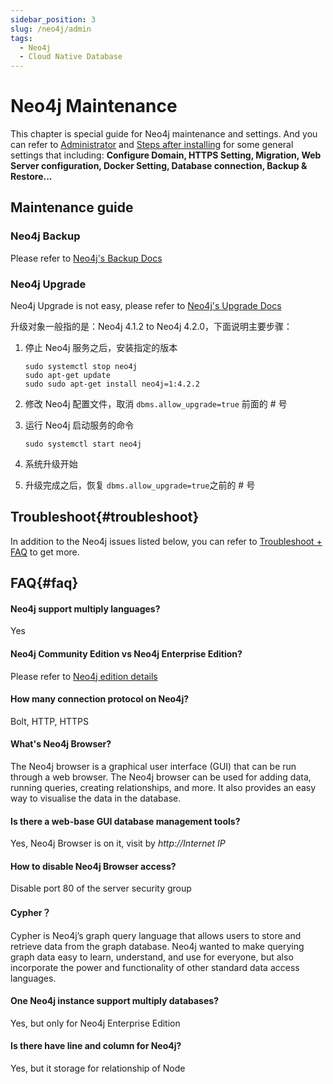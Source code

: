 ```yaml
---
sidebar_position: 3
slug: /neo4j/admin
tags:
  - Neo4j 
  - Cloud Native Database
---
```


# Neo4j Maintenance

This chapter is special guide for Neo4j maintenance and settings. And you can refer to [Administrator](../administrator) and [Steps after installing](../install/setup) for some general settings that including: **Configure Domain, HTTPS Setting, Migration, Web Server configuration, Docker Setting, Database connection, Backup & Restore...**  

## Maintenance guide


### Neo4j Backup

Please refer to [Neo4j's Backup Docs](https://neo4j.com/docs/operations-manual/current/backup/)

### Neo4j Upgrade

Neo4j Upgrade is not easy, please refer to [Neo4j's Upgrade Docs](https://neo4j.com/docs/operations-manual/current/upgrade/)

升级对象一般指的是：Neo4j 4.1.2 to Neo4j 4.2.0，下面说明主要步骤：

1. 停止 Neo4j 服务之后，安装指定的版本
    ```
    sudo systemctl stop neo4j
    sudo apt-get update
    sudo sudo apt-get install neo4j=1:4.2.2
    ```
2. 修改 Neo4j 配置文件，取消 `dbms.allow_upgrade=true` 前面的 # 号

3. 运行 Neo4j 启动服务的命令
    ```
    sudo systemctl start neo4j
    ```
4. 系统升级开始

5. 升级完成之后，恢复 `dbms.allow_upgrade=true`之前的 # 号


## Troubleshoot{#troubleshoot}

In addition to the Neo4j issues listed below, you can refer to [Troubleshoot + FAQ](../troubleshoot) to get more.  

## FAQ{#faq}

#### Neo4j support multiply languages?

Yes

#### Neo4j Community Edition vs Neo4j Enterprise Edition?

Please refer to [Neo4j edition details](https://neo4j.com/docs/operations-manual/current/introduction/#edition-details)

#### How many connection protocol on Neo4j?

Bolt, HTTP, HTTPS

#### What's Neo4j Browser? 

The Neo4j browser is a graphical user interface (GUI) that can be run through a web browser. The Neo4j browser can be used for adding data, running queries, creating relationships, and more. It also provides an easy way to visualise the data in the database.

#### Is there a web-base GUI database management tools?

Yes, Neo4j Browser is on it, visit by *http://Internet IP*

#### How to disable Neo4j Browser access?

Disable port 80 of the server security group

#### Cypher？

Cypher is Neo4j’s graph query language that allows users to store and retrieve data from the graph database. Neo4j wanted to make querying graph data easy to learn, understand, and use for everyone, but also incorporate the power and functionality of other standard data access languages.

#### One Neo4j instance support multiply databases?

Yes, but only for Neo4j Enterprise Edition

#### Is there have line and column for Neo4j?

Yes, but it storage for relationship of Node